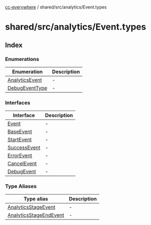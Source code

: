 [cc-everywhere](../../../../index.md) / shared/src/analytics/Event.types

# shared/src/analytics/Event.types

## Index

### Enumerations

| Enumeration | Description |
| ------ | ------ |
| [AnalyticsEvent](enumerations/AnalyticsEvent.md) | - |
| [DebugEventType](enumerations/DebugEventType.md) | - |

### Interfaces

| Interface | Description |
| ------ | ------ |
| [Event](interfaces/Event.md) | - |
| [BaseEvent](interfaces/BaseEvent.md) | - |
| [StartEvent](interfaces/StartEvent.md) | - |
| [SuccessEvent](interfaces/SuccessEvent.md) | - |
| [ErrorEvent](interfaces/ErrorEvent.md) | - |
| [CancelEvent](interfaces/CancelEvent.md) | - |
| [DebugEvent](interfaces/DebugEvent.md) | - |

### Type Aliases

| Type alias | Description |
| ------ | ------ |
| [AnalyticsStageEvent](type-aliases/AnalyticsStageEvent.md) | - |
| [AnalyticsStageEndEvent](type-aliases/AnalyticsStageEndEvent.md) | - |
